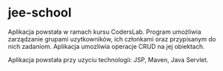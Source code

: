 # jee-school
 Aplikacja powstała w ramach kursu CodersLab. Program umożliwia zarządzanie grupami uzytkowników, ich członkami oraz przypisanym do nich zadaniom. Aplikacja umozliwia operacje CRUD na jej obiektach.
  
 Aplikacja powstała przy uzyciu technologii: JSP, Maven, Java Servlet.
